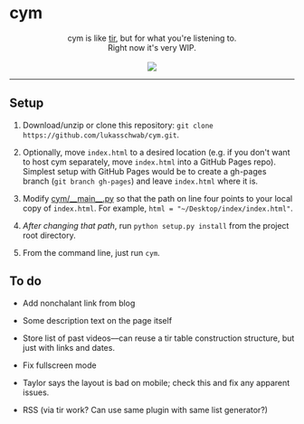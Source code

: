 # cym
<p align="center">
cym is like <a href="https://github.com/lukasschwab/tir">tir</a>, but for what you're listening to.<br>
Right now it's very WIP.<br><br>
<img src="http://lukasschwab.github.io/img/cym.gif">
</p>

***

## Setup

1. Download/unzip or clone this repository: `git clone https://github.com/lukasschwab/cym.git`.

2. Optionally, move `index.html` to a desired location (e.g. if you don't want to host cym separately, move `index.html` into a GitHub Pages repo). Simplest setup with GitHub Pages would be to create a gh-pages branch (`git branch gh-pages`) and leave `index.html` where it is.

3. Modify [cym/\_\_main\_\_.py](https://github.com/lukasschwab/cym/blob/master/cym/__main__.py) so that the path on line four points to your local copy of `index.html`. For example, `html = "~/Desktop/index/index.html"`.

4. *After changing that path*, run `python setup.py install` from the project root directory.

5. From the command line, just run `cym`.

## To do

+ Add nonchalant link from blog

+ Some description text on the page itself

+ Store list of past videos––can reuse a tir table construction structure, but just with links and dates.

+ Fix fullscreen mode

+ Taylor says the layout is bad on mobile; check this and fix any apparent issues.

+ RSS (via tir work? Can use same plugin with same list generator?)